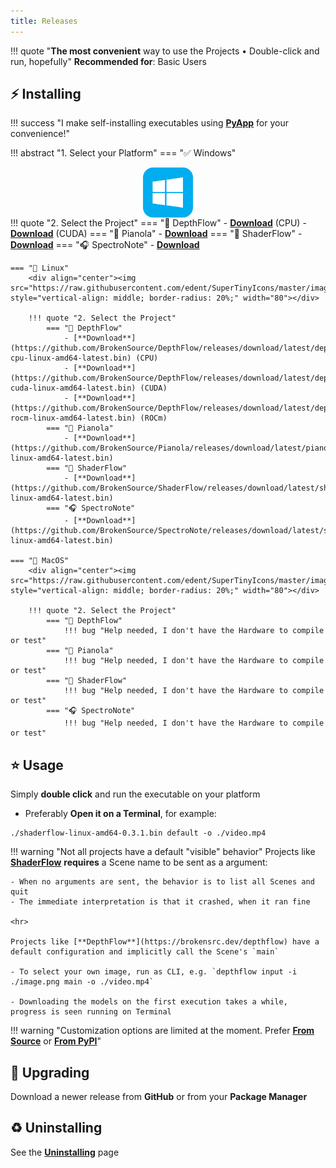 ```yaml
---
title: Releases
---
```


!!! quote "**The most convenient** way to use the Projects • Double-click and run, hopefully"
    **Recommended for**: Basic Users

## ⚡️ Installing

!!! success "I make self-installing executables using [**PyApp**](https://github.com/ofek/pyapp) for your convenience!"

!!! abstract "1. Select your Platform"
    === "✅ Windows"
        <div align="center"><img src="https://raw.githubusercontent.com/edent/SuperTinyIcons/master/images/svg/windows.svg" style="vertical-align: middle;  border-radius: 20%;" width="80"></div>
        !!! quote "2. Select the Project"
            === "🌊 DepthFlow"
                - [**Download**](https://github.com/BrokenSource/DepthFlow/releases/download/latest/depthflow-cpu-windows-amd64-latest.exe) (CPU)
                - [**Download**](https://github.com/BrokenSource/DepthFlow/releases/download/latest/depthflow-cuda-windows-amd64-latest.exe) (CUDA)
            === "🎹 Pianola"
                - [**Download**](https://github.com/BrokenSource/Pianola/releases/download/latest/pianola-windows-amd64-latest.exe)
            === "🌵 ShaderFlow"
                - [**Download**](https://github.com/BrokenSource/ShaderFlow/releases/download/latest/shaderflow-windows-amd64-latest.exe)
            === "🎧 SpectroNote"
                - [**Download**](https://github.com/BrokenSource/SpectroNote/releases/download/latest/spectronote-windows-amd64-latest.exe)

    === "🐧 Linux"
        <div align="center"><img src="https://raw.githubusercontent.com/edent/SuperTinyIcons/master/images/svg/linux.svg" style="vertical-align: middle; border-radius: 20%;" width="80"></div>

        !!! quote "2. Select the Project"
            === "🌊 DepthFlow"
                - [**Download**](https://github.com/BrokenSource/DepthFlow/releases/download/latest/depthflow-cpu-linux-amd64-latest.bin) (CPU)
                - [**Download**](https://github.com/BrokenSource/DepthFlow/releases/download/latest/depthflow-cuda-linux-amd64-latest.bin) (CUDA)
                - [**Download**](https://github.com/BrokenSource/DepthFlow/releases/download/latest/depthflow-rocm-linux-amd64-latest.bin) (ROCm)
            === "🎹 Pianola"
                - [**Download**](https://github.com/BrokenSource/Pianola/releases/download/latest/pianola-linux-amd64-latest.bin)
            === "🌵 ShaderFlow"
                - [**Download**](https://github.com/BrokenSource/ShaderFlow/releases/download/latest/shaderflow-linux-amd64-latest.bin)
            === "🎧 SpectroNote"
                - [**Download**](https://github.com/BrokenSource/SpectroNote/releases/download/latest/spectronote-linux-amd64-latest.bin)

    === "🍎 MacOS"
        <div align="center"><img src="https://raw.githubusercontent.com/edent/SuperTinyIcons/master/images/svg/apple.svg" style="vertical-align: middle; border-radius: 20%;" width="80"></div>

        !!! quote "2. Select the Project"
            === "🌊 DepthFlow"
                !!! bug "Help needed, I don't have the Hardware to compile or test"
            === "🎹 Pianola"
                !!! bug "Help needed, I don't have the Hardware to compile or test"
            === "🌵 ShaderFlow"
                !!! bug "Help needed, I don't have the Hardware to compile or test"
            === "🎧 SpectroNote"
                !!! bug "Help needed, I don't have the Hardware to compile or test"

## ⭐️ Usage
Simply **double click** and run the executable on your platform

- Preferably **Open it on a Terminal**, for example:

```shell title="Terminal"
./shaderflow-linux-amd64-0.3.1.bin default -o ./video.mp4
```

!!! warning "Not all projects have a default "visible" behavior"
    Projects like [**ShaderFlow**](https://brokensrc.dev/shaderflow) **requires** a Scene name to be sent as a argument:

    - When no arguments are sent, the behavior is to list all Scenes and quit
    - The immediate interpretation is that it crashed, when it ran fine

    <hr>

    Projects like [**DepthFlow**](https://brokensrc.dev/depthflow) have a default configuration and implicitly call the Scene's `main`

    - To select your own image, run as CLI, e.g. `depthflow input -i ./image.png main -o ./video.mp4`

    - Downloading the models on the first execution takes a while, progress is seen running on Terminal

!!! warning "Customization options are limited at the moment. Prefer [**From Source**](source.md) or [**From PyPI**](pypi.md)"


## 🚀 Upgrading
Download a newer release from **GitHub** or from your **Package Manager**

## ♻️ Uninstalling
See the <a href="../uninstalling" target="_blank"><b>Uninstalling</b></a> page